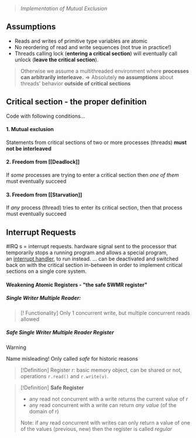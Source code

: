 >*Implementation of Mutual Exclusion*
## Assumptions
- Reads and writes of primitive type variables are atomic
- No reordering of read and write sequences (not true in practice!)
- Threads calling lock (**entering a critical section**) will eventually call unlock (**leave the critical section**).
>Otherwise we assume a multithreaded environment where **processes can arbitrarily interleave.**
$\Rightarrow$ Absolutely **no assumptions** about threads' behavior **outside of critical sections**
## Critical section - the proper definition
Code with following conditions...
#### 1. **Mutual exclusion**
Statements from critical sections of two or more processes (threads) **must not be interleaved**
#### 2. **Freedom from [[Deadlock]]**
If *some* processes are trying to enter a critical section then *one of them* must eventually succeed
#### 3. **Freedom from [[Starvation]]**
If *any* process (thread) tries to enter its critical section, then that process must eventually succeed

## Interrupt Requests
#IRQ s = interrupt requests. hardware signal sent to the processor that temporarily stops a running program and allows a special program, an [interrupt handler](https://en.wikipedia.org/wiki/Interrupt_handler "Interrupt handler"), to run instead.
... can be deactivated and switched back on with the critical section in-between in order to implement critical sections on a single core system.
#### Weakening Atomic Registers - "the safe SWMR register"
##### Single Writer Multiple Reader: 
> [! Functionality]
>Only 1 concurrent write, but multiple concurrent reads allowed
##### Safe Single Writer Multiple Reader Register
> [!Warning]
> Name misleading! Only called *safe* for historic reasons

> [!Definition]
> Register $r$: basic memory object, can be shared or not, operations `r.read()` and `r.write(v)`.

> [!Definition] 
> **Safe Register** 
> + any read not concurrent with a write returns the current value of r 
> +  any read concurrent with a write can return *any value* (of the domain of r)
>   
>   Note: if any read concurrent with writes can only return a value of one of the values (previous, new) then the register is called *regular*

